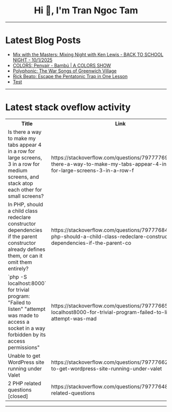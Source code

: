 <h1 align="center">Hi 👋, I'm Tran Ngoc Tam</h1>

---

# Latest Blog Posts 
<!-- BLOG-POST-LIST:START -->
- [Mix with the Masters: Mixing Night with Ken Lewis - BACK TO SCHOOL NIGHT - 10/1/2025](https://dev.to/music_youtube/mix-with-the-masters-mixing-night-with-ken-lewis-back-to-school-night-1012025-4mni)
- [COLORS: Penyair - Bambú | A COLORS SHOW](https://dev.to/music_youtube/colors-penyair-bambu-a-colors-show-383e)
- [Polyphonic: The War Songs of Greenwich Village](https://dev.to/music_youtube/polyphonic-the-war-songs-of-greenwich-village-7ep)
- [Rick Beato: Escape the Pentatonic Trap in One Lesson](https://dev.to/music_youtube/rick-beato-escape-the-pentatonic-trap-in-one-lesson-50j4)
- [Test](https://dev.to/prime_299792/test-10ke)
<!-- BLOG-POST-LIST:END -->

---

# Latest stack oveflow activity
<table>
  <tr><th>Title</th><th>Link</th></tr>
  <!-- STACKOVERFLOW:START --><tr><td>Is there a way to make my tabs appear 4 in a row for large screens, 3 in a row for medium screens, and stack atop each other for small screens?</td><td>https://stackoverflow.com/questions/79777769/is-there-a-way-to-make-my-tabs-appear-4-in-a-row-for-large-screens-3-in-a-row-f</td></tr><tr><td>In PHP, should a child class redeclare constructor dependencies if the parent constructor already defines them, or can it omit them entirely?</td><td>https://stackoverflow.com/questions/79777684/in-php-should-a-child-class-redeclare-constructor-dependencies-if-the-parent-co</td></tr><tr><td>`php -S localhost:8000` for trivial program: &quot;Failed to listen&quot; &quot;attempt was made to access a socket in a way forbidden by its access permissions&quot;</td><td>https://stackoverflow.com/questions/79777665/php-s-localhost8000-for-trivial-program-failed-to-listen-attempt-was-mad</td></tr><tr><td>Unable to get WordPress site running under Valet</td><td>https://stackoverflow.com/questions/79777662/unable-to-get-wordpress-site-running-under-valet</td></tr><tr><td>2 PHP related questions [closed]</td><td>https://stackoverflow.com/questions/79777648/2-php-related-questions</td></tr><!-- STACKOVERFLOW:END -->
</table>

---


